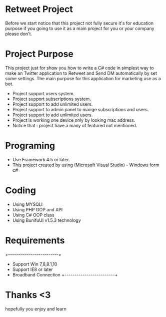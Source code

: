 # Retweet Project


Before we start notice that this project not fully secure it's for education purpose if you going to use it as a main project for you or your company please don't. 

# Project Purpose
This project just for show you how to write a C# code in simplest way to make an Twitter application to Retweet and Send DM automatically by set some settings.
The main purpose for this application for marketing use as a bot.

- Project support users system.
- Project support subscriptions system.
- Project support to add unlimited users.
- Project support to admin panel to mange subscriptions and users.
- Project support to add unlimited users.
- Project is working one device only by looking mac address.
- Notice that : project have a many of featured not mentioned.



# Programing

- Use Framework 4.5 or later.
- This project created by using (Microsoft Visual Studio) - Windows form c#
# Coding

- Using MYSQLI 
- Using PHP OOP and API
- Using C# OOP class
- Using BunifuUI v1.5.3 technology 



# Requirements

+-------------------------+ 
- Support Win 7,8,8.1,10
- Support IE8 or later
- Broadband Connection
+-------------------------+  

# Thanks <3

hopefully you enjoy and learn 

